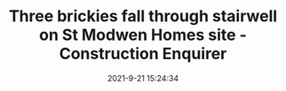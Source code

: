---
"title": "Three brickies fall through stairwell on St Modwen Homes site - Construction Enquirer"
"date": "2021-9-21 15:24:34"
"feed_name": "GOOGLENEWSCONSTRUCTION"
"feed_website": "https://news.google.com/search?q=construction%2Bincident&hl=en-US&gl=US&ceid=US:en"
"feed_rss": "https://news.google.com/rss/search?q=construction%2Bincident&hl=en-US&gl=US&ceid=US:en"
"link": "https://www.constructionenquirer.com/2021/09/21/three-brickies-fall-through-stairwell-on-st-modwen-homes-site/"
"file": "_posts/2021-1-1-54efdf7f912491956ba011889d9090cb86dd94c9.md"
"accident": "0"
"drilling": "0"
"dead": "0"
"injured": "0"
"where": "unknown site"
---